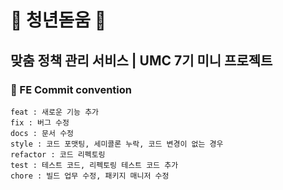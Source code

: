 # 🌱 **청년돋움** 🌱 
## 맞춤 정책 관리 서비스 | UMC 7기 미니 프로젝트
### 🎨 FE Commit convention
```
feat : 새로운 기능 추가
fix : 버그 수정
docs : 문서 수정
style : 코드 포맷팅, 세미콜론 누락, 코드 변경이 없는 경우
refactor : 코드 리펙토링
test : 테스트 코드, 리펙토링 테스트 코드 추가
chore : 빌드 업무 수정, 패키지 매니저 수정
```
